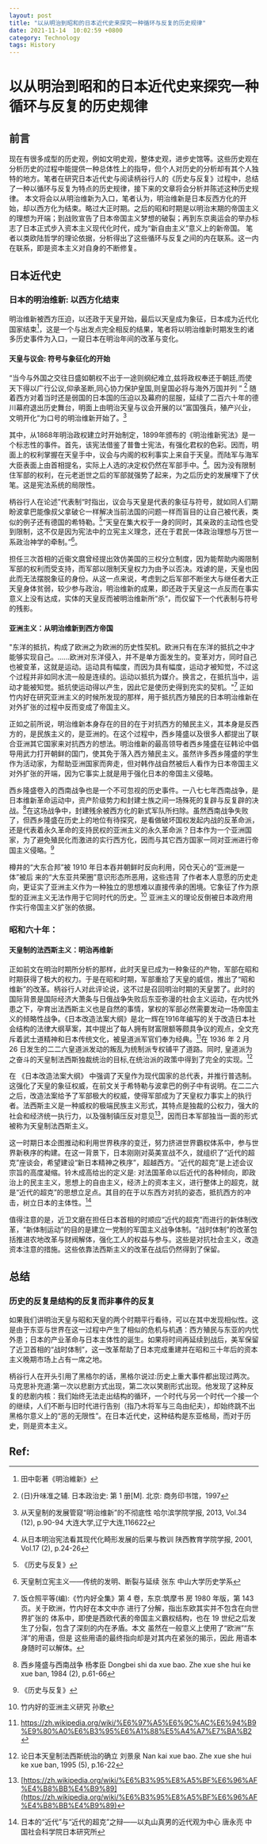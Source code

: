 ```yaml
---
layout: post
title: "以从明治到昭和的日本近代史来探究一种循环与反复的历史规律"
date: 2021-11-14  10:02:59 +0800
category: Technology
tags: History
---
```

# 以从明治到昭和的日本近代史来探究一种循环与反复的历史规律
## 前言
现在有很多成型的历史观，例如文明史观，整体史观，进步史馆等。这些历史观在分析历史的过程中能提供一种总体性上的指导，但个人对历史的分析却有其个人独特的地方。笔者在研究日本近代史与阅读柄谷行人的《历史与反复》过程中，总结了一种以循环与反复为特点的历史规律，接下来的文章将会分析并陈述这种历史规律。
本文将会以从明治维新为入口，笔者认为，明治维新是日本反西方化的开始，却以西方化为结束。略过大正时期。之后的昭和时期是以明治末期的帝国主义的理想为开端；到战败宣告了日本帝国主义梦想的破裂；再到东京奥运会的举办标志了日本正式步入资本主义现代化时代，成为“新自由主义”意义上的新帝国。
笔者以类欧陆哲学的理论依据，分析得出了这些循环与反复之间的内在联系。这一内在联系，即是资本主义对自身的不断修复。

## 日本近代史
### 日本的明治维新: 以西方化结束
明治维新被西方压迫，以还政于天皇开始，最后以天皇成为象征，日本成为近代化国家结束[^1 ]，这是一个与出发点完全相反的结果，笔者将以明治维新时期发生的诸多历史事件为入口，一窥日本在明治年间的改革与变化。

#### 天皇与议会: 符号与象征化的开始
“当今与外国之交往日盛如朝权不出于一途则纲纪难立,兹将政权奉还于朝廷,而使天下得以广行公议,仰承圣断,同心协力保护皇国,则皇国必将与海外万国并列 ” [^2 ] 随着西方对着当时还是弱国的日本国的压迫以及幕府的屈服，延续了二百六十年的德川幕府退出历史舞台，明面上由明治天皇与议会开展的以“富国强兵，殖产兴业，文明开化”为口号的明治维新开始了。[^14 ]

其中，从1868年明治政权建立时开始制定，1899年颁布的《明治维新宪法》是一个标志性的事件。首先，该宪法借鉴了普鲁士宪法，有强化君权的色彩。因而，明面上的权利掌握在天皇手中，议会与内阁的权利事实上来自于天皇。而陆军与海军大臣表面上由首相提名，实际上人选的决定权仍然在军部手中。[^3 ]。因为没有限制住军部的权利，在元老逝世之后的军部就强势了起来，为之后历史的发展埋下了伏笔。这是宪法系统的局限性。

柄谷行人在论述”代表制“时指出，议会与天皇是代表的象征与符号，就如同人们期盼波拿巴能像叔父拿破仑一样解决当前法国的问题一样而盲目的让自己被代表，类似的例子还有德国的希特勒。[^4 ]“天皇在集大权于一身的同时，其亲政的主动性也受到限制，这不仅是因为宪法中的立宪主义理念，还在于君民一体政治理想与万世一系政治神学的牵制。”[^5 ]。

担任三次首相的近衞文麿曾经提出效仿美国的三权分立制度，因为能帮助内阁限制军部的权利而受支持，而军部以限制天皇权力为由予以否决。戏谑的是，天皇也因此而无法摆脱象征的身份。从这一点来说，考虑到之后军部不断坐大与继任者大正天皇身体贫弱，较少参与政治，明治维新的成果，即还政于天皇这一点反而在事实意义上没有达成，实体的天皇反而被明治维新所“杀“，而仅留下一个代表制与符号的残影。

#### 亚洲主义：从明治维新到西方帝国

"东洋的抵抗，构成了欧洲之为欧洲的历史性契机。欧洲只有在东洋的抵抗之中才能够实现自己。......欧洲对东洋侵入，并不是单方面发生的。变革对方，同时自己也被变革，这就是运动。运动具有幅度，而因为具有幅度，运动才被知觉，不过这个过程并非如同水流一般是连续的。运动以抵抗为媒介。换言之，在抵抗当中，运动才能被知觉。抵抗使运动得以产生，因此它是使历史得到充实的契机。"[^6 ] 正如竹内好在研究亚洲主义的时候所发现的那样，用于抵抗西方殖民的日本明治维新在对外扩张的过程中反而变成了帝国主义。

正如之前所说，明治维新本身存在的目的在于对抗西方的殖民主义，其本身是反西方的，是民族主义的，是亚洲的。在这个过程中，西乡隆盛以及很多人都提出了联合亚洲其它国家来对抗西方的想法。明治维新的最高领导者西乡隆盛在征韩论中倡导用武力打开朝鲜的国门，使其免于落入西方殖民主义。虽然许多西乡隆盛的学生作为活动家，为帮助亚洲国家而奔走，但对韩作战自然被后人看作为日本帝国主义对外扩张的开端，因为它事实上就是用于强化日本的帝国主义侵略。

西乡隆盛卷入的西南战争也是一个不可忽视的历史事件。一八七七年西南战争，是日本维新革命运动中，资产阶级势力和封建士族之间一场殊死的复辟与反复辟的决战。[^7 ]在这场战争中，封建残余被西方化的新式军队所扫除。虽然西南战争失败了，但西乡隆盛在历史上的地位有待探究，是看做破坏国权发起内战的反革命派，还是代表着永久革命的支持民权的亚洲主义的永久革命派？日本作为一个亚洲国家，为了避免殖民化而激进的实行西方化，因而与其它西方国家一同对亚洲进行帝国主义侵略。[^8 ]

樽井的“大东合邦”被 1910 年日本吞并朝鲜时反向利用，冈仓天心的“亚洲是一体”被后 来的“大东亚共荣圈”意识形态所恶用，这些违背 了作者本人意愿的历史走向，更证实了亚洲主义作为一种独立的思想难以直接传承的困境。它象征了作为原型的亚洲主义无法作用于它同时代的历史。[^9 ] 亚洲主义的理论反倒被日本政府用作实行帝国主义扩张的依据。

### 昭和六十年：

#### 天皇制的法西斯主义：明治再维新

正如前文在明治时期所分析的那样，此时天皇已成为一种象征的产物，军部在昭和时期获得了极大的权力。于是在昭和时期，军部重拾了天皇的威信，推出了“昭和维新”的改革。柄谷行人对此评论说，这不过是召回明治时期的天皇罢了。此时的国际背景是国际经济大萧条与日俄战争失败后东亚弥漫的社会主义运动，在内忧外患之下，孕育出法西斯主义也是自然的事情，掌权的军部必然需要发动一场帝国主义的倾略性战争。《日本改造法案大纲》是北一辉在1916年编写的关于改造日本社会结构的法律大纲草案，其中提出了每人拥有财富限额等颇具争议的观点，全文充斥着武士道精神和日本传统文化，被皇道派军官们奉为经典。[^12 ]在 1936 年 2 月 26 日发生的二二六皇道派发动的叛乱为统制派专权铺平了道路。同时, 皇道派为之奋斗的天皇制法西斯独裁统治的目标,在统治派的政策中得到了完全的实现。[^11 ]

在 《日本改造法案大纲》 中强调了天皇作为现代国家的总代表，并推行普选制。这强化了天皇的象征权威，在前文关于希特勒与波拿巴的例子中有说明。在二二六之后，改造法案给予了军部极大的权威，使得军部成为了天皇权力事实上的执行者。法西斯主义是一种威权的极端民族主义形式，其特点是独裁的公权力，强大的社会和经济统一执行力，以及强制镇压反对意见[^10 ]，因而日本军部独当一面的形式被称为天皇制法西斯主义。

这一时期日本企图推动和利用世界秩序的变迁，努力挤进世界霸权体系中，参与世界新秩序的构建。在这一背景下，日本刚刚对英美宣战不久，就组织了“近代的超克”座谈会，希望建设“新日本精神之秩序”，超越西方。“近代的超克”是上述会议宗旨的高度凝缩。铃木成高给出的定义是: 对法国革命以后近代的各种倾向，即政治上的民主主义，思想上的自由主义，经济上的资本主义，进行整体上的超克，就是“近代的超克”的思想立足点。其目的在于以东西方对抗的姿态，抵抗西方的冲击，树立日本的主体性。[^13 ]

值得注意的是，近卫文磨在担任日本首相的时顺应“近代的超克”而进行的新体制改革，“新体制运动”的目的是建立一党制的军国主义战争体制。“战时体制”的改革包括推进农地改革与财阀解体，强化工人的权益与参与。这些是对抗社会主义，改造资本注意的措施。这些依靠法西斯主义的改革在战后仍然得到了保留。

## 总结
### 历史的反复是结构的反复而非事件的反复

如果我们讲明治天皇与昭和天皇的两个时期平行看待，可以在其中发现相似性。这是由于东亚与世界在这一过程中产生了相似的危机与机遇：西方殖民与东亚的内忧外患；日本的产业革命与日本主体性的诞生。如果将时间再延续到战后，美军保留了近卫首相的“战时体制”，这一改革帮助了日本完成重建并在昭和三十年后的资本主义晚期市场上占有一席之地。

柄谷行人在开头引用了黑格尔的话，黑格尔说过:历史上重大事件都出现过两次。马克思补充道:第一次以悲剧方式出现，第二次以笑剧形式出现。他发现了这种反复的悲剧内核：我们始终无法走出结构的循环，一个时代与另一个时代一个接一个的继续，人们不断与旧时代进行告别（指乃木将军与三岛由纪夫），却始终跳不出黑格尔意义上的“恶的无限性”。在日本近代史，这种结构是东亚格局，而对于历史，则是资本主义。

















## Ref:

[^1 ]: 田中彰著《明治維新》

[^2 ]: (日)升味准之辅. 日本政治史: 第 1 册[M]. 北京: 商务印书馆，1997

[^3 ]: 从日本明治宪法看其现代化畸形发展的后果与教训 陕西教育学院学报, 2001, Vol.17 (2), p.24-26

[^4 ]: 《历史与反复》

[^5 ]: 天皇制立宪主义——传统的发明、断裂与延续 张东 中山大学历史学系

[^6 ]: 饭仓照平等(编):《竹内好全集》第 4 卷，东京:筑摩书 房 1980 年版，第 143 页。关于欧洲，竹内好在本文中亦 进行了分解，指出东欧其实并不包含在向世界扩张的 体系中，即使是西欧代表的帝国主义霸权结构，也在 19 世纪之后发生了分裂，包含了深刻的内在矛盾。本文 虽然在一般意义上使用了“欧洲”“东洋”的用语，但是 这些用语的最终指向却是对其内在紧张的揭示，因此 用语本身随时可以解体。

[^7 ]: 西乡隆盛与西南战争 杨孝臣 Dongbei shi da xue bao. Zhe xue she hui ke xue ban, 1984 (2), p.61-66

[^8 ]: 《历史与反复》

[^9 ]: 竹内好的亚洲主义研究 孙歌

[^10 ]: [https://zh.wikipedia.org/wiki/%E6%B3%95%E8%A5%BF%E6%96%AF%E4%B8%BB%E4%B9%89](https://zh.wikipedia.org/wiki/%E6%B3%95%E8%A5%BF%E6%96%AF%E4%B8%BB%E4%B9%89)

[^11 ]: 论日本天皇制法西斯统治的确立 刘景泉 Nan kai xue bao. Zhe xue she hui ke xue ban, 1995 (5), p.16-22

[^12 ]:https://zh.wikipedia.org/wiki/%E6%97%A5%E6%9C%AC%E6%94%B9%E9%80%A0%E6%B3%95%E6%A1%88%E5%A4%A7%E7%BA%B2

[^13 ]: 日本的“近代”与“近代的超克”之辩——以丸山真男的近代观为中心 唐永亮 中国社会科学院日本研究所

[^14 ]: 从天皇制的发展管窥“明治维新”的不彻底性 哈尔滨学院学报, 2013, Vol.34 (12), p.90-94 大连大学,辽宁大连,116622